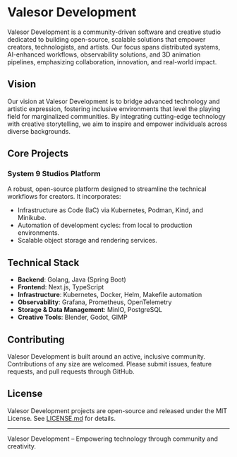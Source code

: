 # Valesor Development

Valesor Development is a community-driven software and creative studio dedicated to building open-source, scalable solutions that empower creators, technologists, and artists. Our focus spans distributed systems, AI-enhanced workflows, observability solutions, and 3D animation pipelines, emphasizing collaboration, innovation, and real-world impact.

## Vision

Our vision at Valesor Development is to bridge advanced technology and artistic expression, fostering inclusive environments that level the playing field for marginalized communities. By integrating cutting-edge technology with creative storytelling, we aim to inspire and empower individuals across diverse backgrounds.

## Core Projects

### System 9 Studios Platform

A robust, open-source platform designed to streamline the technical workflows for creators. It incorporates:

* Infrastructure as Code (IaC) via Kubernetes, Podman, Kind, and Minikube.
* Automation of development cycles: from local to production environments.
* Scalable object storage and rendering services.

## Technical Stack

* **Backend**: Golang, Java (Spring Boot)
* **Frontend**: Next.js, TypeScript
* **Infrastructure**: Kubernetes, Docker, Helm, Makefile automation
* **Observability**: Grafana, Prometheus, OpenTelemetry
* **Storage & Data Management**: MinIO, PostgreSQL
* **Creative Tools**: Blender, Godot, GIMP

## Contributing

Valesor Development is built around an active, inclusive community. Contributions of any size are welcomed. Please submit issues, feature requests, and pull requests through GitHub.

## License

Valesor Development projects are open-source and released under the MIT License. See [LICENSE.md](LICENSE.md) for details.

---

Valesor Development – Empowering technology through community and creativity.

